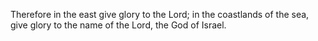 Therefore in the east give glory to the Lord; in the coastlands of the sea, give glory to the name of the Lord, the God of Israel.
